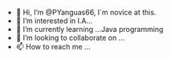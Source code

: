 - 👋 Hi, I’m @PYanguas66, I´m novice at this.
- 👀 I’m interested in I.A...
- 🌱 I’m currently learning ...Java programming
- 💞️ I’m looking to collaborate on ...
- 📫 How to reach me ...

<!---
PYanguas66/PYanguas66 is a ✨ special ✨ repository because its `README.md` (this file) appears on your GitHub profile.
You can click the Preview link to take a look at your changes.
--->
